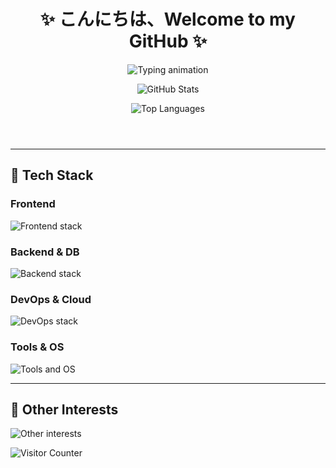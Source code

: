 <!DOCTYPE html>
<html lang="ja">
<head>
  <meta charset="UTF-8">
  <title>KagurazakaIris | GitHub Portfolio</title>
</head>
<body>

  <header>
    <h1>✨ こんにちは、Welcome to my GitHub ✨</h1>
    <img 
      src="https://readme-typing-svg.herokuapp.com?font=Fira+Code&pause=1000&center=true&vCenter=true&width=435&lines=Fullstack+Developer;DevOps+Engineer;Lover+of+Clean+Code" 
      alt="Typing animation">
    <div class="stats">
      <p>
        <img src="https://github-readme-stats-neon-chi-38.vercel.app/api?username=KagurazakaIris&show_icons=true&theme=tokyonight&hide_rank=false&count_private=true" alt="GitHub Stats">
      </p>
      <p>
        <img src="https://github-readme-stats-neon-chi-38.vercel.app/api/top-langs/?username=KagurazakaIris&layout=compact&theme=tokyonight" alt="Top Languages">
      </p>
    </div>
  </header>

  <hr>

  <section>
    <h2>🧠 Tech Stack</h2>
<h3>Frontend</h3>
<div class="icon-row">
    <img src="https://skillicons.dev/icons?i=html,css,js,vue,react,tailwind" alt="Frontend stack">
</div>

<h3>Backend & DB</h3>
<div class="icon-row">
    <img src="https://skillicons.dev/icons?i=py,fastapi,flask,graphql,mysql,postgres,mongodb" alt="Backend stack">
</div>

<h3>DevOps & Cloud</h3>
<div class="icon-row">
    <img src="https://skillicons.dev/icons?i=docker,kubernetes,githubactions,azure,gcp,vercel" alt="DevOps stack">
</div>

<h3>Tools & OS</h3>
<div class="icon-row">
    <img src="https://skillicons.dev/icons?i=vscode,pycharm,git,github,arch,ubuntu,windows" alt="Tools and OS">
</div>
  </section>

  <hr>

  <section>
    <h2>🧩 Other Interests</h2>
    <div class="icon-row">
      <img src="https://skillicons.dev/icons?i=ai,tensorflow,jenkins,postman,grafana,rabbitmq,firebase" alt="Other interests">
    </div>
  </section>

  <footer>
    <p>
      <img src="https://visitor-badge.laobi.icu/badge?page_id=KagurazakaIris" alt="Visitor Counter">
    </p>
  </footer>

</body>
</html>
